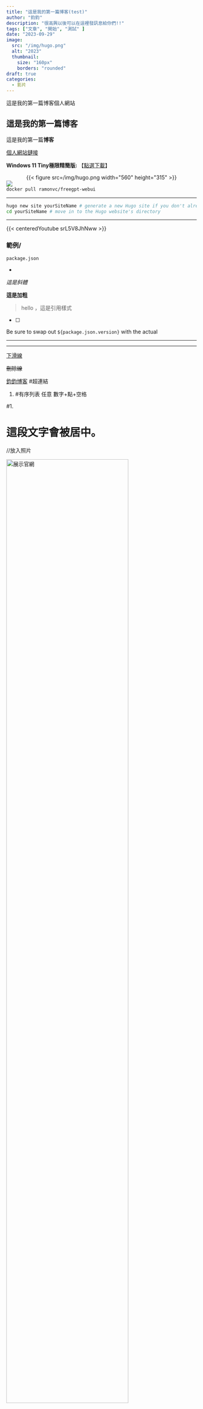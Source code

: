 ```yaml
---
title: "這是我的第一篇博客(test)"
author: "鈞鈞"
description: "很高興以後可以在這裡發訊息給你們!!"
tags: ["文章", "開始", "測試" ]
date: "2023-09-29"
image:
  src: "/img/hugo.png"
  alt: "2023"
  thumbnail:
    size: "160px"
    borders: "rounded"
draft: true
categories:
  - 影片
---
```

這是我的第一篇博客個人網站
<!--more-->
## 這是我的第一篇博客 

這是我的第一篇**博客**


[個人網站鏈接](https://youtube.com/@Jiun?si=oCfrcIO6C9d5AdbD) 

**Windows 11 Tiny極限精簡版:** 【[點選下載](https://archive.org/details/tiny-11-core-x-64-beta-1)】

<center>{{< figure src=/img/hugo.png width="560" height="315" >}}</center>

<a href="/img/hugo.png " data-lightbox="image-1" data-title="我的图片">
    <img src="/img/hugo.png/img/hugo.png





```bash
docker pull ramonvc/freegpt-webui
```



---------------------------------------------------------------------------------------------------

```bash
hugo new site yourSiteName # generate a new Hugo site if you don't already have one
cd yourSiteName # move in to the Hugo website's directory
```



---------------------------------------------------------------------------------------------------
{{< centeredYoutube srL5V8JhNww >}}





### 範例/

`package.json`

- 

*這是斜體*

**這是加粗**

> hello ，這是引用樣式

- [ ] 

Be sure to swap out `${package.json.version}` with the actual

***

---

<u>下滑線</u>

~~刪除線~~

[鈞鈞博客](https://jiun8631.vercel.app/) #超連結

1.   #有序列表 任意 數字+點+空格

#1. 
<div class="center-text">
<h1>這段文字會被居中。</h1>
</div>

<!-- <left> 隱藏的內容 </left> -->   

//放入照片
<div style="margin-bottom: 24px;">
  <a href="/img/img9222.WEBP" data-lightbox="image-1" data-title="展示圖片">
      <img src="/img/img9222.WEBP" width="80%" alt="展示官網">
  </a>
</div>

